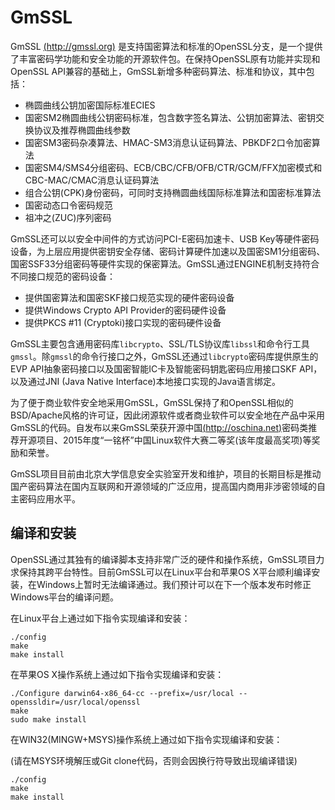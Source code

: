 # GmSSL

GmSSL [(http://gmssl.org)](http://gmssl.org) 是支持国密算法和标准的OpenSSL分支，是一个提供了丰富密码学功能和安全功能的开源软件包。在保持OpenSSL原有功能并实现和OpenSSL API兼容的基础上，GmSSL新增多种密码算法、标准和协议，其中包括：

* 椭圆曲线公钥加密国际标准ECIES
* 国密SM2椭圆曲线公钥密码标准，包含数字签名算法、公钥加密算法、密钥交换协议及推荐椭圆曲线参数
* 国密SM3密码杂凑算法、HMAC-SM3消息认证码算法、PBKDF2口令加密算法
* 国密SM4/SMS4分组密码、ECB/CBC/CFB/OFB/CTR/GCM/FFX加密模式和CBC-MAC/CMAC消息认证码算法
* 组合公钥(CPK)身份密码，可同时支持椭圆曲线国际标准算法和国密标准算法
* 国密动态口令密码规范
* 祖冲之(ZUC)序列密码

GmSSL还可以以安全中间件的方式访问PCI-E密码加速卡、USB Key等硬件密码设备，为上层应用提供密钥安全存储、密码计算硬件加速以及国密SM1分组密码、国密SSF33分组密码等硬件实现的保密算法。GmSSL通过ENGINE机制支持符合不同接口规范的密码设备：

* 提供国密算法和国密SKF接口规范实现的硬件密码设备
* 提供Windows Crypto API Provider的密码硬件设备
* 提供PKCS #11 (Cryptoki)接口实现的密码硬件设备

GmSSL主要包含通用密码库`libcrypto`、SSL/TLS协议库`libssl`和命令行工具`gmssl`。除`gmssl`的命令行接口之外，GmSSL还通过`libcrypto`密码库提供原生的EVP API抽象密码接口以及国密智能IC卡及智能密码钥匙密码应用接口SKF API，以及通过JNI (Java Native Interface)本地接口实现的Java语言绑定。

为了便于商业软件安全地采用GmSSL，GmSSL保持了和OpenSSL相似的BSD/Apache风格的许可证，因此闭源软件或者商业软件可以安全地在产品中采用GmSSL的代码。自发布以来GmSSL荣获开源中国[(http://oschina.net)](http://oschina.net)密码类推荐开源项目、2015年度“一铭杯”中国Linux软件大赛二等奖(该年度最高奖项)等奖励和荣誉。

GmSSL项目目前由北京大学信息安全实验室开发和维护，项目的长期目标是推动国产密码算法在国内互联网和开源领域的广泛应用，提高国内商用非涉密领域的自主密码应用水平。

## 编译和安装

OpenSSL通过其独有的编译脚本支持非常广泛的硬件和操作系统，GmSSL项目力求保持其跨平台特性。目前GmSSL可以在Linux平台和苹果OS X平台顺利编译安装，在Windows上暂时无法编译通过。我们预计可以在下一个版本发布时修正Windows平台的编译问题。

在Linux平台上通过如下指令实现编译和安装：

```
./config
make
make install
```

在苹果OS X操作系统上通过如下指令实现编译和安装：
```
./Configure darwin64-x86_64-cc --prefix=/usr/local --openssldir=/usr/local/openssl
make
sudo make install
```

在WIN32(MINGW+MSYS)操作系统上通过如下指令实现编译和安装：

(请在MSYS环境解压或Git clone代码，否则会因换行符导致出现编译错误)

```
./config
make
make install
```

